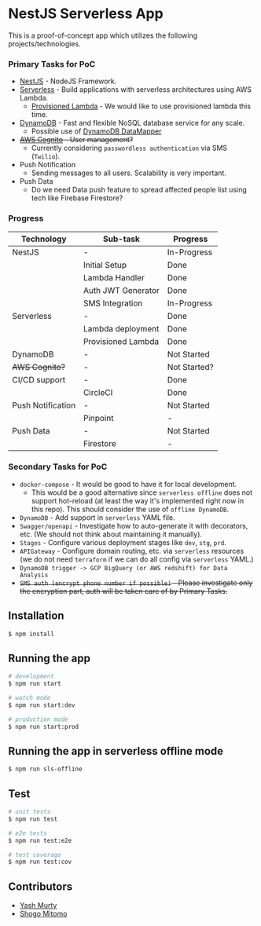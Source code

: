 # NestJS Serverless App

This is a proof-of-concept app which utilizes the following projects/technologies.

### Primary Tasks for PoC

- [NestJS](https://github.com/nestjs/nest) - NodeJS Framework.
- [Serverless](https://github.com/serverless/serverless) - Build applications with serverless architectures using AWS Lambda.
    - [Provisioned Lambda](https://aws.amazon.com/about-aws/whats-new/2019/12/aws-lambda-announces-provisioned-concurrency/) - We would like to use provisioned lambda this time.
- [DynamoDB](https://aws.amazon.com/dynamodb/) - Fast and flexible NoSQL database service for any scale.
    - Possible use of [DynamoDB DataMapper](https://github.com/awslabs/dynamodb-data-mapper-js)
- ~~[AWS Cognito](https://aws.amazon.com/cognito/) - User management?~~
    - Currently considering `passwordless authentication` via SMS (`Twilio`).
- Push Notification
    - Sending messages to all users. Scalability is very important.
- Push Data
    - Do we need Data push feature to spread affected people list using tech like Firebase Firestore?

### Progress

| Technology        | Sub-task           | Progress     |
| ----------------- | ------------------ | ------------ |
| NestJS            | -                  | In-Progress  |
|                   | Initial Setup      | Done         |
|                   | Lambda Handler     | Done         |
|                   | Auth JWT Generator | Done         |
|                   | SMS Integration    | In-Progress  |
| Serverless        | -                  | Done         |
|                   | Lambda deployment  | Done         |
|                   | Provisioned Lambda | Done         |
| DynamoDB          | -                  | Not Started  |
| ~~AWS Cognito?~~  | -                  | Not Started? |
| CI/CD support     | -                  | Done         |
|                   | CircleCI           | Done         |
| Push Notification | -                  | Not Started  |
|                   | Pinpoint           | -            |
| Push Data         | -                  | Not Started  |
|                   | Firestore          | -            |

### Secondary Tasks for PoC
- `docker-compose` - It would be good to have it for local development.
    - This would be a good alternative since `serverless offline` does not support hot-reload (at least the way it's implemented right now in this repo). This should consider the use of `offline DynamoDB`.
- `DynamoDB` - Add support in `serverless` YAML file.
- `Swagger/openapi` - Investigate how to auto-generate it with decorators, etc. (We should not think about maintaining it manually).
- `Stages` - Configure various deployment stages like `dev`, `stg`, `prd`.
- `APIGateway` - Configure domain routing, etc. via `serverless` resources (we do not need `terraform` if we can do all config via `serverless` YAML.)
- `DynamoDB trigger -> GCP BigQuery (or AWS redshift) for Data Analysis`
- ~~`SMS auth (encrypt phone number if possible)` - Please investigate only the encryption part, auth will be taken care of by Primary Tasks.~~

## Installation

```bash
$ npm install
```

## Running the app

```bash
# development
$ npm run start

# watch mode
$ npm run start:dev

# production mode
$ npm run start:prod
```

## Running the app in serverless offline mode
```bash
$ npm run sls-offline
```

## Test

```bash
# unit tests
$ npm run test

# e2e tests
$ npm run test:e2e

# test coverage
$ npm run test:cov
```

## Contributors

- [Yash Murty](https://github.com/yashmurty)
- [Shogo Mitomo](https://github.com/shogo-mitomo)
